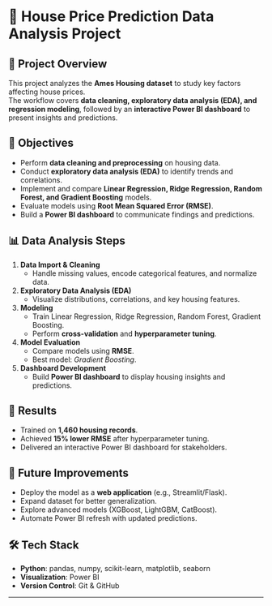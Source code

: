 # 🏡 House Price Prediction Data Analysis Project

## 📌 Project Overview
This project analyzes the **Ames Housing dataset** to study key factors affecting house prices.  
The workflow covers **data cleaning, exploratory data analysis (EDA), and regression modeling**, followed by an **interactive Power BI dashboard** to present insights and predictions.

## 🔑 Objectives
- Perform **data cleaning and preprocessing** on housing data.  
- Conduct **exploratory data analysis (EDA)** to identify trends and correlations.  
- Implement and compare **Linear Regression, Ridge Regression, Random Forest, and Gradient Boosting** models.  
- Evaluate models using **Root Mean Squared Error (RMSE)**.  
- Build a **Power BI dashboard** to communicate findings and predictions.  

## 📊 Data Analysis Steps
1. **Data Import & Cleaning**  
   - Handle missing values, encode categorical features, and normalize data.  
2. **Exploratory Data Analysis (EDA)**  
   - Visualize distributions, correlations, and key housing features.  
3. **Modeling**  
   - Train Linear Regression, Ridge Regression, Random Forest, Gradient Boosting.  
   - Perform **cross-validation** and **hyperparameter tuning**.  
4. **Model Evaluation**  
   - Compare models using **RMSE**.  
   - Best model: *Gradient Boosting*.  
5. **Dashboard Development**  
   - Build **Power BI dashboard** to display housing insights and predictions.  

## 🚀 Results
- Trained on **1,460 housing records**.  
- Achieved **15% lower RMSE** after hyperparameter tuning.  
- Delivered an interactive Power BI dashboard for stakeholders.  

## 🔧 Future Improvements
- Deploy the model as a **web application** (e.g., Streamlit/Flask).  
- Expand dataset for better generalization.  
- Explore advanced models (XGBoost, LightGBM, CatBoost).  
- Automate Power BI refresh with updated predictions.  

## 🛠️ Tech Stack
- **Python**: pandas, numpy, scikit-learn, matplotlib, seaborn  
- **Visualization**: Power BI  
- **Version Control**: Git & GitHub  

---
